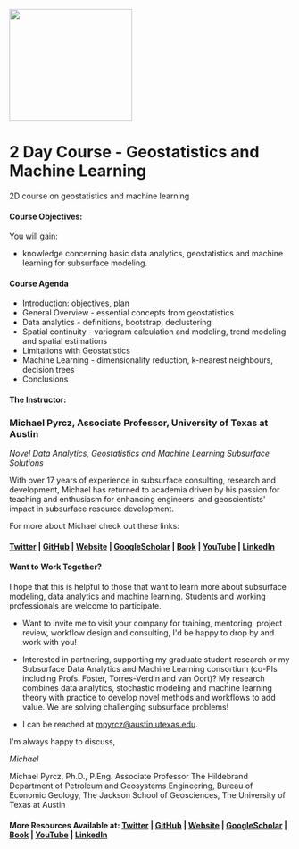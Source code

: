 <p>
    <img src="https://github.com/GeostatsGuy/GeostatsPy/blob/master/TCG_color_logo.png?raw=true" width="220" height="200" />
</p>

# 2 Day Course - Geostatistics and Machine Learning

2D course on geostatistics and machine learning  

#### Course Objectives:

You will gain:
* knowledge concerning basic data analytics, geostatistics and machine learning for subsurface modeling.

#### Course Agenda
* Introduction: objectives, plan
* General Overview - essential concepts from geostatistics
* Data analytics - definitions, bootstrap, declustering
* Spatial continuity - variogram  calculation and modeling, trend modeling and spatial estimations
* Limitations with Geostatistics
* Machine Learning - dimensionality reduction, k-nearest neighbours, decision trees
* Conclusions

#### The Instructor:

### Michael Pyrcz, Associate Professor, University of Texas at Austin 
*Novel Data Analytics, Geostatistics and Machine Learning Subsurface Solutions*

With over 17 years of experience in subsurface consulting, research and development, Michael has returned to academia driven by his passion for teaching and enthusiasm for enhancing engineers' and geoscientists' impact in subsurface resource development. 

For more about Michael check out these links:

#### [Twitter](https://twitter.com/geostatsguy) | [GitHub](https://github.com/GeostatsGuy) | [Website](http://michaelpyrcz.com) | [GoogleScholar](https://scholar.google.com/citations?user=QVZ20eQAAAAJ&hl=en&oi=ao) | [Book](https://www.amazon.com/Geostatistical-Reservoir-Modeling-Michael-Pyrcz/dp/0199731446) | [YouTube](https://www.youtube.com/channel/UCLqEr-xV-ceHdXXXrTId5ig)  | [LinkedIn](https://www.linkedin.com/in/michael-pyrcz-61a648a1)

#### Want to Work Together?

I hope that this is helpful to those that want to learn more about subsurface modeling, data analytics and machine learning. Students and working professionals are welcome to participate.

* Want to invite me to visit your company for training, mentoring, project review, workflow design and consulting, I'd be happy to drop by and work with you! 

* Interested in partnering, supporting my graduate student research or my Subsurface Data Analytics and Machine Learning consortium (co-PIs including Profs. Foster, Torres-Verdin and van Oort)? My research combines data analytics, stochastic modeling and machine learning theory with practice to develop novel methods and workflows to add value. We are solving challenging subsurface problems!

* I can be reached at mpyrcz@austin.utexas.edu.

I'm always happy to discuss,

*Michael*

Michael Pyrcz, Ph.D., P.Eng. Associate Professor The Hildebrand Department of Petroleum and Geosystems Engineering, Bureau of Economic Geology, The Jackson School of Geosciences, The University of Texas at Austin

#### More Resources Available at: [Twitter](https://twitter.com/geostatsguy) | [GitHub](https://github.com/GeostatsGuy) | [Website](http://michaelpyrcz.com) | [GoogleScholar](https://scholar.google.com/citations?user=QVZ20eQAAAAJ&hl=en&oi=ao) | [Book](https://www.amazon.com/Geostatistical-Reservoir-Modeling-Michael-Pyrcz/dp/0199731446) | [YouTube](https://www.youtube.com/channel/UCLqEr-xV-ceHdXXXrTId5ig)  | [LinkedIn](https://www.linkedin.com/in/michael-pyrcz-61a648a1)

